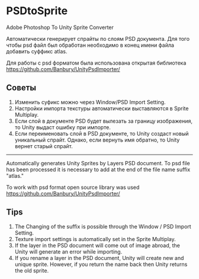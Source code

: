 # PSDtoSprite
Adobe Photoshop To Unity Sprite Converter

Автоматически генерирует спрайты по слоям PSD документа. 
Для того чтобы psd файл был обработан необходимо в конец имени файла добавить суффикс atlas.

Для работы с psd форматом была использована открытая библиотека https://github.com/Banbury/UnityPsdImporter/

## Советы
1. Изменить суфикс можно через Window/PSD Import Setting. 
2. Настройки импорта текстуры автоматически выставляются в Sprite Multiplay.
3. Если слой в документе PSD будет вылезать за границу изображения, то Unity выдаст ошибку при импорте.
4. Если переименовать слой в PSD документе, то Unity создаст новый уникальный спрайт. Однако, если вернуть имя обратно, то Unity вернет старый спрайт.

---------------------------------------------------------

Automatically generates Unity Sprites by Layers PSD document.
To psd file has been processed it is necessary to add at the end of the file name suffix "atlas."

To work with psd format open source library was used https://github.com/Banbury/UnityPsdImporter/

## Tips
1. The Changing of the suffix is possible through the Window / PSD Import Setting.
2. Texture import settings is automatically set in the Sprite Multiplay.
3. If the layer in the PSD document will come out of image abroad, the Unity will generate an error while importing.
4. If you rename a layer in the PSD document, Unity will create new and unique sprite. However, if you return the name back then Unity returns the old sprite.
